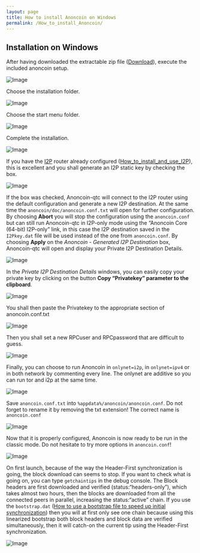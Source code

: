 ```yaml
---
layout: page
title: How to install Anoncoin on Windows
permalink: /How_to_install_Anoncoin/
---
```


Installation on Windows
-----------------------

After having downloaded the extractable zip file ([Download](/Download/)), execute the included anoncoin setup. 

![Image](/img/Welcome_setup.PNG) 

Choose the installation folder. 

![Image](/img/Install2.PNG)

Choose the start menu folder.  

![Image](/img/Install3.PNG) 

Complete the installation.  

![Image](/img/Install4.PNG) 

If you have the [I2P](/I2P/) router already configured ([How_to_install_and_use_I2P](/How_to_install_and_use_I2P/)), this is excellent and you shall generate an I2P static key by checking the box.  

![Image](/img/Install5.PNG) 

If the box was checked, Anoncoin-qtc will connect to the I2P router using the default configuration and generate a new I2P destination. At the same time the `anoncoin/doc/anoncoin.conf.txt` will open for further configuration. By choosing **Abort** you will stop the configuration using the `anoncoin.conf` but can still run Anoncoin-qtc in I2P-only mode using the “Anoncoin Core (64-bit) I2P-only” link, in this case the I2P destination saved in the `I2Pkey.dat` file will be used instead of the one from `anoncoin.conf`. By choosing **Apply** on the *Anoncoin - Generated I2P Destination* box, Anoncoin-qtc will open and display your Private I2P Destination Details.  

![Image](/img/Install6.PNG) 

In the *Private I2P Destination Details* windows, you can easily copy your private key by clicking on the button **Copy “Privatekey” parameter to the clipboard**.  

![Image](/img/Install7.PNG) 

You shall then paste the Privatekey to the appropriate section of anoncoin.conf.txt  

![Image](/img/Install9c.png)

Then you shall set a new RPCuser and RPCpassword that are difficult to guess.  

![Image](/img/Install9.png) 

Finally, you can choose to run Anoncoin in `onlynet=i2p`, in `onlynet=ipv4` or in both network by commenting every line. The onlynet are additive so you can run tor and i2p at the same time.  

![Image](/img/Install9b.png) 

Save `anoncoin.conf.txt` into `%appdata%/anoncoin/anoncoin.conf`. Do not forget to rename it by removing the txt extension! The correct name is `anoncoin.conf`  

![Image](/img/Install9d.png) 

Now that it is properly configured, Anoncoin is now ready to be run in the classic mode. Do not hesitate to try more options in `anoncoin.conf`!  

![Image](/img/Install9e.png) 

On first launch, because of the way the Header-First synchronization is going, the block download can seems to stop. If you want to check what is going on, you can type `getchaintips` in the debug console. The Block headers are first downloaded and verified (status:“headers-only”), which takes almost two hours, then the blocks are downloaded from all the connected peers in parallel, increasing the status:“active” chain. If you use the `bootstrap.dat` ([How to use a bootstrap file to speed up initial synchronization](/How_to_use_a_bootstrap_file_to_speed_up_initial_synchronization/)) then you will at first only see one chain because using this linearized bootstrap both block headers and block data are verified simultaneously, then it will catch-on the current tip using the Header-First synchronization.  


![Image](/img/Install9f.png)